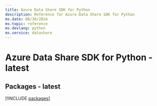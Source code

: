 ```yaml
---
title: Azure Data Share SDK for Python
description: Reference for Azure Data Share SDK for Python
ms.date: 08/30/2024
ms.topic: reference
ms.devlang: python
ms.service: datashare
---
```

# Azure Data Share SDK for Python - latest
## Packages - latest
[!INCLUDE [packages](data-share-index.md)]